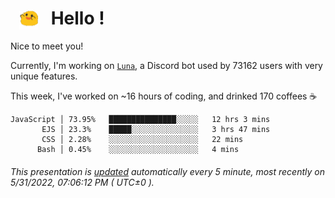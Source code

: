 <h1>   <img src="./spoink.gif" style="vertical-align:middle;" width="30px">   Hello ! </h1>

Nice to meet you!

Currently, I'm working on <a href='https://github.com/Asgarrrr/Luna'>`Luna`</a>, a Discord bot used by 73162 users with very unique features.

This week, I've worked on ~16 hours of coding, and drinked 170 coffees ☕

```
JavaScript │ 73.95%   ███████████████░░░░░   12 hrs 3 mins
       EJS │ 23.3%    █████░░░░░░░░░░░░░░░   3 hrs 47 mins
       CSS │ 2.28%    ░░░░░░░░░░░░░░░░░░░░   22 mins
      Bash │ 0.45%    ░░░░░░░░░░░░░░░░░░░░   4 mins
```

###### This presentation is [updated](https://github.com/Asgarrrr) automatically every 5 minute, most recently on 5/31/2022, 07:06:12 PM ( UTC±0 ).